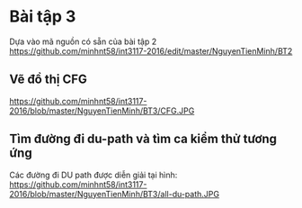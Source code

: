 # Bài tập 3

Dựa vào mã nguồn có sẵn của bài tập 2
https://github.com/minhnt58/int3117-2016/edit/master/NguyenTienMinh/BT2

## Vẽ đồ thị CFG
https://github.com/minhnt58/int3117-2016/blob/master/NguyenTienMinh/BT3/CFG.JPG

## Tìm đường đi du-path và tìm ca kiểm thử tương ứng
Các đường đi DU path được diễn giải tại hình: 
https://github.com/minhnt58/int3117-2016/blob/master/NguyenTienMinh/BT3/all-du-path.JPG

